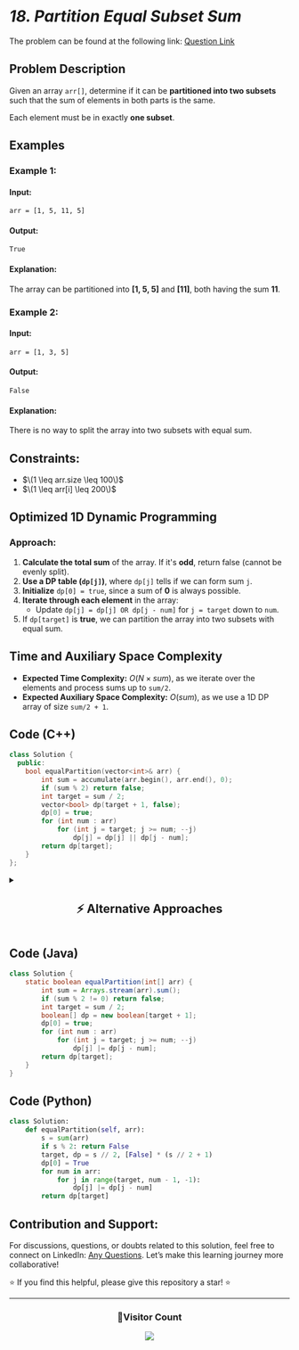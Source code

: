 # *18. Partition Equal Subset Sum*  

The problem can be found at the following link: [Question Link](https://www.geeksforgeeks.org/problems/subset-sum-problem2014/1)  

## **Problem Description**  

Given an array `arr[]`, determine if it can be **partitioned into two subsets** such that the sum of elements in both parts is the same.  

Each element must be in exactly **one subset**.  


## **Examples**

### **Example 1:**  

#### **Input:**  
```
arr = [1, 5, 11, 5]
```
#### **Output:**  
```
True
```

#### **Explanation:**  
The array can be partitioned into **[1, 5, 5]** and **[11]**, both having the sum **11**.  


### **Example 2:**  

#### **Input:**  
```
arr = [1, 3, 5]
```
#### **Output:**  
```
False
```

#### **Explanation:**  
There is no way to split the array into two subsets with equal sum.  


## **Constraints:**  
- $\(1 \leq arr.size \leq 100\)$  
- $\(1 \leq arr[i] \leq 200\)$  


## **Optimized 1D Dynamic Programming**  

### **Approach:**  
1. **Calculate the total sum** of the array. If it's **odd**, return false (cannot be evenly split).  
2. **Use a DP table (`dp[j]`)**, where `dp[j]` tells if we can form sum `j`.  
3. **Initialize** `dp[0] = true`, since a sum of **0** is always possible.  
4. **Iterate through each element** in the array:
   - Update `dp[j] = dp[j] OR dp[j - num]` for `j = target` down to `num`.  
5. If `dp[target]` is **true**, we can partition the array into two subsets with equal sum.  


## **Time and Auxiliary Space Complexity**  

- **Expected Time Complexity:** $O(N \times sum)$, as we iterate over the elements and process sums up to `sum/2`.  
- **Expected Auxiliary Space Complexity:** $O(sum)$, as we use a 1D DP array of size `sum/2 + 1`.  


## **Code (C++)**

```cpp
class Solution {
  public:
    bool equalPartition(vector<int>& arr) {
        int sum = accumulate(arr.begin(), arr.end(), 0);
        if (sum % 2) return false;
        int target = sum / 2;
        vector<bool> dp(target + 1, false);
        dp[0] = true;
        for (int num : arr)
            for (int j = target; j >= num; --j)
                dp[j] = dp[j] || dp[j - num];
        return dp[target];
    }
};
```

<details>
<summary><h2 align="center">⚡ Alternative Approaches</h2></summary>

## **2️⃣ Dynamic Programming (O(N×sum) Time, O(N×sum) Space) — 2D DP**  
### **Algorithm Steps:**  
1. Use a **2D DP table**, where `dp[i][j]` represents whether a subset with sum `j` can be formed using the first `i` elements.  
2. **Base Case:**  
   - `dp[0][0] = true` (sum 0 can be formed with zero elements).  
   - `dp[i][0] = true` for all `i` (sum 0 is always achievable).  
3. **Recurrence Relation:**  
   $\[
   dp[i][j] = dp[i-1][j] \quad \text{(exclude element)}
   $\]
   If `arr[i-1] ≤ j`, then:
   $\[
   dp[i][j] = dp[i-1][j] \text{ OR } dp[i-1][j - arr[i-1]]
   $\]
   (include element if possible).

```cpp
class Solution {
  public:
    bool equalPartition(vector<int>& arr) {
        int sum = accumulate(arr.begin(), arr.end(), 0);
        if (sum % 2) return false;
        int target = sum / 2;
        int n = arr.size();
        vector<vector<bool>> dp(n + 1, vector<bool>(target + 1, false));
        for (int i = 0; i <= n; i++) dp[i][0] = true;

        for (int i = 1; i <= n; i++) {
            for (int j = 1; j <= target; j++) {
                dp[i][j] = dp[i-1][j];
                if (j >= arr[i-1]) dp[i][j] = dp[i][j] || dp[i-1][j - arr[i-1]];
            }
        }
        return dp[n][target];
    }
};
```
✅ **Time Complexity:** `O(N × sum)`  
✅ **Space Complexity:** `O(N × sum)`  


## **3️⃣ Recursive + Memoization (O(N×sum) Time, O(N×sum) Space)**  
### **Algorithm Steps:**  
1. Define a **recursive function** `canPartition(i, target)` that checks if a subset of `arr[0...i]` sums up to `target`.  
2. **Base Cases:**  
   - If `target == 0`, return `true`.  
   - If `i < 0` or `target < 0`, return `false`.  
3. **Recurrence Relation:**  
   - Exclude `arr[i]`: `canPartition(i - 1, target)`.  
   - Include `arr[i]` if `arr[i] ≤ target`: `canPartition(i - 1, target - arr[i])`.  
4. **Use Memoization (`dp[i][target]`)** to avoid redundant calculations.

```cpp
class Solution {
  public:
    vector<vector<int>> dp;
    bool solve(vector<int>& arr, int i, int target) {
        if (target == 0) return true;
        if (i < 0 || target < 0) return false;
        if (dp[i][target] != -1) return dp[i][target];
        return dp[i][target] = solve(arr, i - 1, target) || solve(arr, i - 1, target - arr[i]);
    }

    bool equalPartition(vector<int>& arr) {
        int sum = accumulate(arr.begin(), arr.end(), 0);
        if (sum % 2) return false;
        int target = sum / 2, n = arr.size();
        dp.assign(n, vector<int>(target + 1, -1));
        return solve(arr, n - 1, target);
    }
};
```
✅ **Time Complexity:** `O(N × sum)`  
✅ **Space Complexity:** `O(N × sum) (recursion stack)`  

## **Comparison of Approaches**
| **Approach**                     | ⏱️ **Time Complexity** | 🗂️ **Space Complexity** | ✅ **Pros**                        | ⚠️ **Cons**                    |
|----------------------------------|------------------------|-------------------------|------------------------------------|--------------------------------|
| **1D DP (Space Optimized)**      | 🟡 `O(N × sum)`      | 🟢 `O(sum/2)`           | Best space-efficient solution     | Requires careful indexing       |
| **2D DP (Tabulation)**           | 🟡 `O(N × sum)`      | 🔴 `O(N × sum)`       | Intuitive approach                | High space usage               |
| **Recursive + Memoization**      | 🟡 `O(N × sum)`      | 🔴 `O(N × sum)`       | Natural recursion flow            | Stack overhead                 |

✅ **Best Choice?**
- **If optimizing space:** Use **1D DP (Space-Optimized)**.  
- **If space is not a concern:** Use **2D DP (Tabulation)** for easier understanding.  
- **For recursion lovers:** Use **Recursive + Memoization**.  

</details>  


## **Code (Java)**

```java
class Solution {
    static boolean equalPartition(int[] arr) {
        int sum = Arrays.stream(arr).sum();
        if (sum % 2 != 0) return false;
        int target = sum / 2;
        boolean[] dp = new boolean[target + 1];
        dp[0] = true;
        for (int num : arr)
            for (int j = target; j >= num; --j)
                dp[j] |= dp[j - num];
        return dp[target];
    }
}
```


## **Code (Python)**

```python
class Solution:
    def equalPartition(self, arr):
        s = sum(arr)
        if s % 2: return False
        target, dp = s // 2, [False] * (s // 2 + 1)
        dp[0] = True
        for num in arr:
            for j in range(target, num - 1, -1):
                dp[j] |= dp[j - num]
        return dp[target]
```

## **Contribution and Support:**

For discussions, questions, or doubts related to this solution, feel free to connect on LinkedIn: [Any Questions](https://www.linkedin.com/in/het-patel-8b110525a/). Let’s make this learning journey more collaborative!

⭐ If you find this helpful, please give this repository a star! ⭐

---

<div align="center">
  <h3><b>📍Visitor Count</b></h3>
</div>

<p align="center">
  <img src="https://profile-counter.glitch.me/Hunterdii/count.svg" />
</p>
